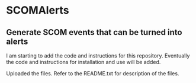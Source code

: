 # SCOMAlerts
<h2>Generate SCOM events that can be turned into alerts</h2>
<p>I am starting to add the code and instructions for this repository.  Eventually the code and instructions for installation and use will be added.</p>

Uploaded the files.  Refer to the README.txt for description of the files.
